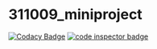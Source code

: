 # 311009_miniproject

[![Codacy Badge](https://api.codacy.com/project/badge/Grade/6738181dd8d243d1bcb6fbb0824d0d9d)](https://app.codacy.com/gh/vineelbattula00/311009_miniproject?utm_source=github.com&utm_medium=referral&utm_content=vineelbattula00/311009_miniproject&utm_campaign=Badge_Grade_Settings)
<a href="https://frontend.code-inspector.com/public/user/github/vineelbattula00">
   <img src="https://code-inspector.com/public/badge/user/github/vineelbattula00?style=light" alt="code inspector badge" />
</a>
